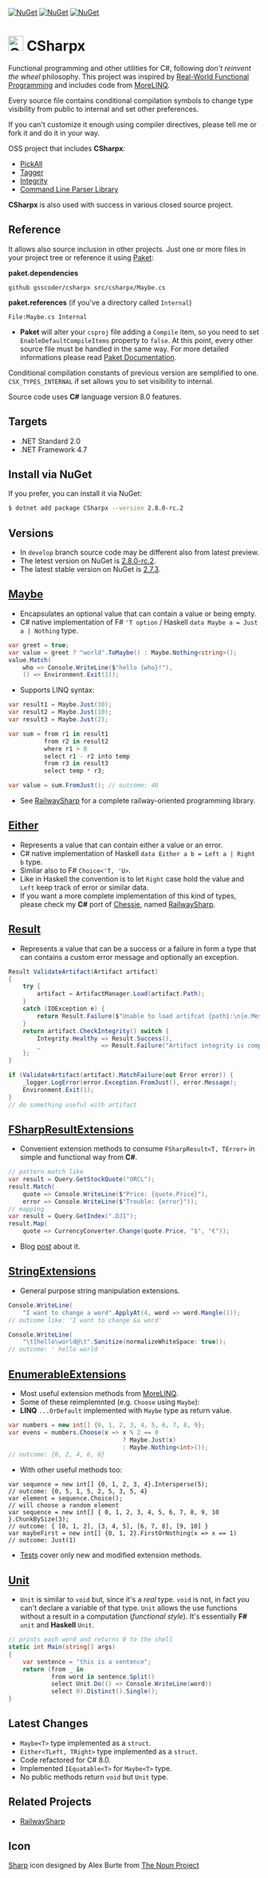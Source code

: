 [![NuGet](https://img.shields.io/nuget/dt/csharpx.svg)](https://nuget.org/packages/csharpx)
[![NuGet](https://img.shields.io/nuget/v/csharpx.svg)](https://www.nuget.org/packages/csharpx)
[![NuGet](https://img.shields.io/nuget/vpre/csharpx.svg)](https://www.nuget.org/packages/csharpx)

# <img src="/assets/icon.png" height="30px" alt="CSharpx Logo"> CSharpx

Functional programming and other utilities for C#, following *don't reinvent the wheel* philosophy. This project was inspired by [Real-World Functional Programming](https://www.amazon.com/Real-World-Functional-Programming-Tomas-Petricek/dp/1933988924/ref=sr_1_1?keywords=Real-World+Functional+Programming&qid=1580118924&s=books&sr=1-1) and includes code from [MoreLINQ](https://github.com/morelinq/MoreLINQ).

Every source file contains conditional compilation symbols to change type visibility from public to internal
and set other preferences.

If you can't customize it enough using compiler directives, please tell me or fork it and do it in your way.

OSS project that includes **CSharpx**:

- [PickAll](https://github.com/gsscoder/pickall)
- [Tagger](https://github.com/gsscoder/tagger)
- [Integrity](https://github.com/gsscoder/integrity)
- [Command Line Parser Library](https://github.com/commandlineparser/commandline)

**CSharpx** is also used with success in various closed source project.

## Reference

It allows also source inclusion in other projects. Just one or more files in your project tree or reference it using [Paket](http://fsprojects.github.io/Paket/):

**paket.dependencies**
```
github gsscoder/csharpx src/csharpx/Maybe.cs 
```
**paket.references** (if you've a directory called `Internal`)
```
File:Maybe.cs Internal
```
- **Paket** will alter your `csproj` file adding a `Compile` item, so you need to set `EnableDefaultCompileItems` property to `false`. At this point, every other source file must be handled in the same way. For more detailed informations please read [Paket Documentation](https://fsprojects.github.io/Paket/github-dependencies.html).

Conditional compilation constants of previous version are semplified to one. `CSX_TYPES_INTERNAL` if set allows you to set visibility to internal.

Source code uses **C#** language version 8.0 features.

## Targets

- .NET Standard 2.0
- .NET Framework 4.7

## Install via NuGet

If you prefer, you can install it via NuGet:

```sh
$ dotnet add package CSharpx --version 2.8.0-rc.2
```

## Versions

- In `develop` branch source code may be different also from latest preview.
- The letest version on NuGet is [2.8.0-rc.2](https://www.nuget.org/packages/CSharpx/2.8.0-rc.2).
- The latest stable version on NuGet is [2.7.3](https://www.nuget.org/packages/CSharpx/2.7.3).

## [Maybe](https://github.com/gsscoder/CSharpx/blob/master/src/CSharpx/Maybe.cs)

- Encapsulates an optional value that can contain a value or being empty.
- C# native implementation of F# `'T option` / Haskell `data Maybe a = Just a | Nothing` type.

```csharp
var greet = true;
var value = greet ? "world".ToMaybe() : Maybe.Nothing<string>();
value.Match(
    who => Console.WriteLine($"hello {who}!"),
    () => Environment.Exit(1));
```

- Supports LINQ syntax:

```csharp
var result1 = Maybe.Just(30);
var result2 = Maybe.Just(10);
var result3 = Maybe.Just(2);

var sum = from r1 in result1
          from r2 in result2
          where r1 > 0
          select r1 - r2 into temp
          from r3 in result3
          select temp * r3;

var value = sum.FromJust(); // outcome: 40
```

- See [RailwaySharp](https://github.com/gsscoder/railwaysharp) for a complete railway-oriented programming library.

## [Either](https://github.com/gsscoder/CSharpx/blob/master/src/CSharpx/Either.cs)

- Represents a value that can contain either a value or an error.
- C# native implementation of Haskell `data Either a b = Left a | Right b` type.
- Similar also to F# `Choice<'T, 'U>`.
- Like in Haskell the convention is to let `Right` case hold the value and `Left` keep track of error or similar data.
- If you want a more complete implementation of this kind of types, please check my **C#** port of [Chessie](https://github.com/fsprojects/Chessie),
named [RailwaySharp](https://github.com/gsscoder/railwaysharp).

## [Result](https://github.com/gsscoder/CSharpx/blob/master/src/CSharpx/Result.cs)

- Represents a value that can be a success or a failure in form a type that can contains a custom error message and optionally an exception.

```csharp
Result ValidateArtifact(Artifact artifact)
{
    try {
        artifact = ArtifactManager.Load(artifact.Path);
    }
    catch (IOException e) {
        return Result.Failure($"Unable to load artifcat {path}:\n{e.Message}", exception: e);
    }
    return artifact.CheckIntegrity() switch {
        Integrity.Healthy => Result.Success(),
        _                 => Result.Failure("Artifact integrity is compromised")
    };
}

if (ValidateArtifact(artifact).MatchFailure(out Error error)) {
    _logger.LogError(error.Exception.FromJust(), error.Message);
    Environment.Exit(1);
}
// do something useful with artifact
```

## [FSharpResultExtensions](https://github.com/gsscoder/CSharpx/blob/master/src/CSharpx/FSharpResultExtensions.cs)

- Convenient extension methods to consume `FSharpResult<T, TError>` in simple and functional way from **C#**.

```csharp
// pattern match like
var result = Query.GetStockQuote("ORCL");
result.Match(
    quote => Console.WriteLine($"Price: {quote.Price}"),
    error => Console.WriteLine($"Trouble: {error}"));
// mapping
var result = Query.GetIndex(".DJI");
result.Map(
    quote => CurrencyConverter.Change(quote.Price, "$", "€"));
```

- Blog [post](https://gsscoder.github.io/consuming-fsharp-results-in-c/) about it.

## [StringExtensions](https://github.com/gsscoder/CSharpx/blob/master/src/CSharpx/Strings.cs#L53)

- General purpose string manipulation extensions.

```csharp
Console.WriteLine(
    "I want to change a word".ApplyAt(4, word => word.Mangle()));
// outcome like: 'I want to change &a word'

Console.WriteLine(
    "\t[hello\world@\t".Sanitize(normalizeWhiteSpace: true));
// outcome: ' hello world '
```

## [EnumerableExtensions](https://github.com/gsscoder/CSharpx/blob/master/src/CSharpx/EnumerableExtensions.cs)

- Most useful extension methods from [MoreLINQ](https://github.com/morelinq/MoreLINQ).
- Some of these reimplemnted (e.g. `Choose` using `Maybe`):
- **LINQ** `...OrDefault` implemented with `Maybe` type as return value.

```csharp
var numbers = new int[] {0, 1, 2, 3, 4, 5, 6, 7, 8, 9};
var evens = numbers.Choose(x => x % 2 == 0
                                ? Maybe.Just(x)
                                : Maybe.Nothing<int>());
// outcome: {0, 2, 4, 6, 8}
```

- With other useful methods too:

```CSharp
var sequence = new int[] {0, 1, 2, 3, 4}.Intersperse(5);
// outcome: {0, 5, 1, 5, 2, 5, 3, 5, 4}
var element = sequence.Choice();
// will choose a random element
var sequence = new int[] { 0, 1, 2, 3, 4, 5, 6, 7, 8, 9, 10 }.ChunkBySize(3);
// outcome: { [0, 1, 2], [3, 4, 5], [6, 7, 8], [9, 10] }
var maybeFirst = new int[] {0, 1, 2}.FirstOrNothing(x => x == 1)
// outcome: Just(1)
```

- [Tests](https://github.com/gsscoder/CSharpx/blob/master/src/CSharpx.Specs/Outcomes/EnumerableExtensionsSpecs.cs) cover only new and modified extension methods.

## [Unit](https://github.com/gsscoder/CSharpx/blob/master/src/CSharpx/Unit.cs)

- `Unit` is similar to `void` but, since it's a *real* type. `void` is not, in fact you can't declare a variable of that type. `Unit` allows the use functions without a result in a computation (*functional style*). It's essentially **F#** `unit` and **Haskell** `Unit`.

```csharp
// prints each word and returns 0 to the shell
static int Main(string[] args)
{
    var sentence = "this is a sentence";
    return (from _ in
            from word in sentence.Split()
            select Unit.Do(() => Console.WriteLine(word))
            select 0).Distinct().Single();
}
```

## Latest Changes

- `Maybe<T>` type implemented as a `struct`.
- `Either<TLeft, TRight>` type implemented as a `struct`.
- Code refactored for C# 8.0.
- Implemented `IEquatable<T>` for `Maybe<T>` type.
- No public methods return `void` but `Unit` type.

## Related Projects

- [RailwaySharp](https://github.com/gsscoder/railwaysharp)

## Icon

[Sharp](https://thenounproject.com/search/?q=sharp&i=1808600) icon designed by Alex Burte from [The Noun Project](https://thenounproject.com/)
